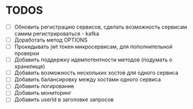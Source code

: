 # TODOS

- [ ] Обновить регистрацию сервисов, сделать возможность сервисам самим регистрироваться - kafka
- [ ] Доработать метод OPTIONS
- [ ] Прокидывать jwt токен микросервисам, для пополнительной проверки
- [ ] Добавить поддержку идемпотентности методов (подумать о хранилище)
- [ ] Добавить возможность нескольких хостов для одного сервиса
- [ ] Добавить балансировку между хостами одного сервиса
- [ ] Добавить логирование
- [ ] Добавить мониторинг
- [ ] Добавить userId в заголовке запросов